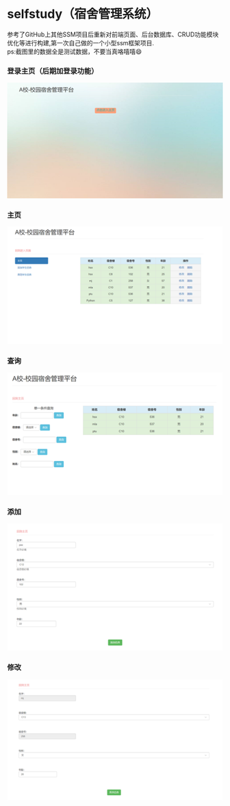 # selfstudy（宿舍管理系统）
参考了GitHub上其他SSM项目后重新对前端页面、后台数据库、CRUD功能模块优化等进行构建,第一次自己做的一个小型ssm框架项目.  
ps:截图里的数据全是测试数据，不要当真咯嘻嘻😄

### 登录主页（后期加登录功能）
![shot5](https://github.com/Pangxiaox/selfstudy/blob/master/src/screenshot/shot5.PNG)  
### 主页
![shot1](https://github.com/Pangxiaox/selfstudy/blob/master/src/screenshot/shot1.PNG)  
### 查询
![shot2](https://github.com/Pangxiaox/selfstudy/blob/master/src/screenshot/shot2.PNG)  
### 添加
![shot3](https://github.com/Pangxiaox/selfstudy/blob/master/src/screenshot/shot3.PNG)  
### 修改
![shot4](https://github.com/Pangxiaox/selfstudy/blob/master/src/screenshot/shot4.PNG)  
